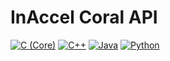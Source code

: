 # InAccel Coral API

[![C (Core)](https://img.shields.io/static/v1?logo=c&color=a8b9cc&label=C%20(Core)&message=2.3&style=for-the-badge)](src/main/c)
[![C++](https://img.shields.io/static/v1?logo=c%2b%2b&color=00599c&label=C%2B%2B&message=2.2.0&style=for-the-badge)](src/main/cpp)
[![Java](https://img.shields.io/static/v1?logo=openjdk&color=ffffff&label=Java&message=2.2.0&style=for-the-badge)](src/main/java)
[![Python](https://img.shields.io/static/v1?logo=python&color=3776ab&label=Python&message=2.2.1&style=for-the-badge)](src/main/python)
